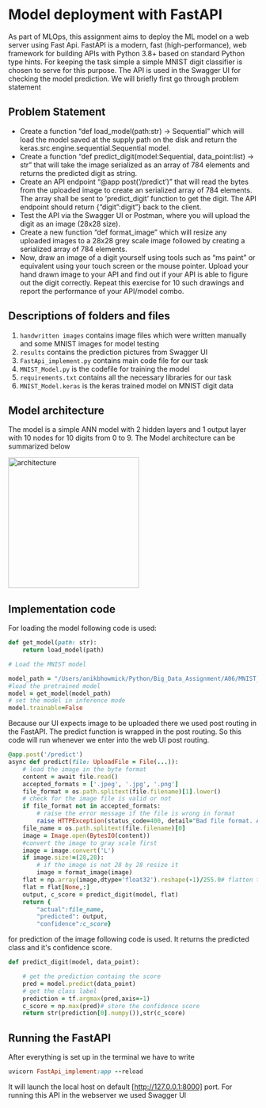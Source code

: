 # Model deployment with FastAPI
As part of MLOps, this assignment aims to deploy the ML model on a web server using Fast Api. FastAPI is a modern, fast (high-performance), web framework for building APIs with Python 3.8+ based on standard Python type hints. For keeping the task simple a simple MNIST digit classifier is chosen to serve for this purpose. The API is used in the Swagger UI for checking the model prediction. We will briefly first go through problem statement
## Problem Statement
* Create a function “def load_model(path:str) -> Sequential” which will load the model saved at the supply path on the disk and return the keras.src.engine.sequential.Sequential model.
* Create a function “def predict_digit(model:Sequential, data_point:list) -> str” that will take the image serialized as an array of 784 elements and returns the predicted digit as string.
* Create an API endpoint “@app post(‘/predict’)” that will read the bytes from the uploaded image to create an serialized array of 784 elements. The array shall be sent to ‘predict_digit’ function to get the digit. The API endpoint should return {“digit”:digit”} back to the client.
* Test the API via the Swagger UI or Postman, where you will upload the digit as an image (28x28 size).
* Create a new function “def format_image” which will resize any uploaded images to a 28x28 grey scale image followed by creating a serialized array of 784 elements.
* Now, draw an image of a digit yourself using tools such as “ms paint” or equivalent using your touch screen or the mouse pointer. Upload your hand drawn image to your API and find out if your API is able to figure out the digit correctly. Repeat this exercise for 10 such drawings and report the performance of your API/model combo.
## Descriptions of folders and files
1. `handwritten images` contains image files which were written manually and some MNIST images for model testing
2. `results` contains the prediction pictures from Swagger UI
3. `FastApi_implement.py` contains main code file for our task
4. `MNIST_Model.py` is the codefile for training the model
5. `requirements.txt` contains all the necessary libraries for our task
6. `MNIST_Model.keras` is the keras trained model on MNIST digit data
## Model architecture
The model is a simple ANN model with 2 hidden layers and 1 output layer with 10 nodes for 10 digits from 0 to 9. The Model architecture can be  summarized below 


<img width="264" alt="architecture" src="https://github.com/Anik320Bhowmick737/Big_Data_Lab_CS5830_FAST_API/assets/97800241/025288a0-b77e-42fb-9326-00b53e0a4b00">

## Implementation code 
For loading the model following code is used:
```ruby
def get_model(path: str):
    return load_model(path)

# Load the MNIST model

model_path = "/Users/anikbhowmick/Python/Big_Data_Assignment/A06/MNIST_model.keras"
#load the pretrained model
model = get_model(model_path)
# set the model in inference mode
model.trainable=False
```
Because our UI expects image to be uploaded there we used post routing in the FastAPI. The predict function is wrapped in the post routing. So this code will run whenever we enter into the web UI post routing. 
```ruby
@app.post('/predict')
async def predict(file: UploadFile = File(...)):
    # load the image in the byte format
    content = await file.read()
    accepted_formats = ['.jpeg', '.jpg', '.png']
    file_format = os.path.splitext(file.filename)[1].lower()
    # check for the image file is valid or not
    if file_format not in accepted_formats:
        # raise the error message if the file is wrong in format
        raise HTTPException(status_code=400, detail="Bad file format. Accepted formats are .jpeg, .jpg, .png")
    file_name = os.path.splitext(file.filename)[0]
    image = Image.open(BytesIO(content))
    #convert the image to gray scale first
    image = image.convert('L')
    if image.size!=(28,28):
        # if the image is not 28 by 28 resize it 
        image = format_image(image)
    flat = np.array(image,dtype='float32').reshape(-1)/255.0# flatten the image and normalize in 0 to 1 scale
    flat = flat[None,:]
    output, c_score = predict_digit(model, flat)
    return {
        "actual":file_name,
        "predicted": output,
        "confidence":c_score}
```
for prediction of the image following code is used. It returns the predicted class and it's confidence score.
```ruby
def predict_digit(model, data_point):

    # get the prediction containg the score 
    pred = model.predict(data_point)
    # get the class label
    prediction = tf.argmax(pred,axis=-1) 
    c_score = np.max(pred)# store the confidence score
    return str(prediction[0].numpy()),str(c_score)
```
## Running the FastAPI
After everything is set up in the terminal we have to write
```ruby
uvicorn FastApi_implement:app --reload
```
It will launch the local host on default [http://127.0.0.1:8000] port. For running this API in the webserver we used Swagger UI


